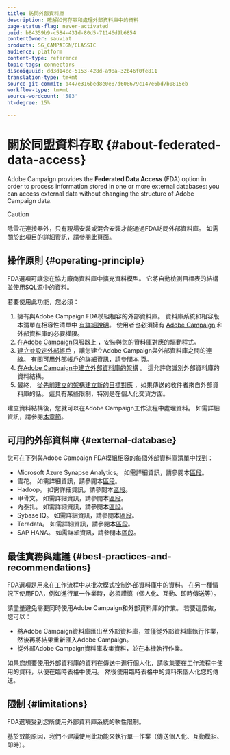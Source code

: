```yaml
---
title: 訪問外部資料庫
description: 瞭解如何存取和處理外部資料庫中的資料
page-status-flag: never-activated
uuid: b84359b9-c584-431d-80d5-71146d9b6854
contentOwner: sauviat
products: SG_CAMPAIGN/CLASSIC
audience: platform
content-type: reference
topic-tags: connectors
discoiquuid: dd3d14cc-5153-428d-a98a-32b46f0fe811
translation-type: tm+mt
source-git-commit: b447e316bed8e0e87d608679c147e6bd7b0815eb
workflow-type: tm+mt
source-wordcount: '583'
ht-degree: 15%

---
```



# 關於同盟資料存取 {#about-federated-data-access}

Adobe Campaign provides the **Federated Data Access** (FDA) option in order to process information stored in one or more external databases: you can access external data without changing the structure of Adobe Campaign data.

>[!CAUTION]
>
>除雪花連接器外，只有現場安裝或混合安裝才能通過FDA訪問外部資料庫。 如需關於此項目的詳細資訊，請參閱此[頁面](https://helpx.adobe.com/tw/campaign/kb/acc-on-prem-vs-hosted.html)。

## 操作原則 {#operating-principle}

FDA選項可讓您在協力廠商資料庫中擴充資料模型。 它將自動檢測目標表的結構並使用SQL源中的資料。

若要使用此功能，您必須：

1. 擁有與Adobe Campaign FDA模組相容的外部資料庫。 資料庫系統和相容版本清單在相容性清單中 [有詳細說明](https://helpx.adobe.com/tw/campaign/kb/compatibility-matrix.html)。 使用者也必須擁有 [Adobe Campaign](../../platform/using/remote-database-access-rights.md) 和外部資料庫的必要權限。
1. [在Adobe Campaign伺服器上](../../platform/using/specific-configuration-database.md) ，安裝與您的資料庫對應的驅動程式。
1. [建立並設定外部帳戶](../../platform/using/connecting-to-database.md) ，讓您建立Adobe Campaign與外部資料庫之間的連線。 有關可用外部帳戶的詳細資訊，請參閱本 [頁](../../platform/using/external-accounts.md)。
1. [在Adobe Campaign中建立外部資料庫的架構](../../platform/using/creating-data-schema.md) 。 這允許您識別外部資料庫的資料結構。
1. 最終， [從先前建立的架構建立新的目標對應](../../platform/using/defining-data-mapping.md) ，如果傳送的收件者來自外部資料庫的話。 這具有某些限制，特別是在個人化交貨方面。

建立資料結構後，您就可以在Adobe Campaign工作流程中處理資料。 如需詳細資訊，請參閱[本章節](../../workflow/using/accessing-an-external-database--fda-.md)。

## 可用的外部資料庫 {#external-database}

您可在下列與Adobe Campaign FDA模組相容的每個外部資料庫清單中找到：

* Microsoft Azure Synapse Analytics。 如需詳細資訊，請參閱本[區段](../../platform/using/specific-configuration-database.md#azure-external)。
* 雪花。 如需詳細資訊，請參閱本[區段](../../platform/using/specific-configuration-database.md#configure-access-to-snowflake)。
* Hadoop。 如需詳細資訊，請參閱本[區段](../../platform/using/specific-configuration-database.md#configure-access-to-hadoop-3)。
* 甲骨文。 如需詳細資訊，請參閱本[區段](../../platform/using/specific-configuration-database.md#configure-access-to-oracle)。
* 內泰扎。 如需詳細資訊，請參閱本[區段](../../platform/using/specific-configuration-database.md#configure-access-to-netezza)。
* Sybase IQ。 如需詳細資訊，請參閱本[區段](../../platform/using/specific-configuration-database.md#configure-access-to-sybase-iq)。
* Teradata。 如需詳細資訊，請參閱本[區段](../../platform/using/specific-configuration-database.md#configure-access-to-teradata)。
* SAP HANA。 如需詳細資訊，請參閱本[區段](../../platform/using/specific-configuration-database.md)。

## 最佳實務與建議 {#best-practices-and-recommendations}

FDA選項是用來在工作流程中以批次模式控制外部資料庫中的資料。 在另一種情況下使用FDA，例如進行單一作業時，必須謹慎（個人化、互動、即時傳送等）。

請盡量避免需要同時使用Adobe Campaign和外部資料庫的作業。 若要這麼做，您可以：

* 將Adobe Campaign資料庫匯出至外部資料庫，並僅從外部資料庫執行作業，然後再將結果重新匯入Adobe Campaign。
* 從外部Adobe Campaign資料庫收集資料，並在本機執行作業。

如果您想要使用外部資料庫的資料在傳送中進行個人化，請收集要在工作流程中使用的資料，以便在臨時表格中使用。 然後使用臨時表格中的資料來個人化您的傳送。

## 限制 {#limitations}

FDA選項受到您所使用外部資料庫系統的軟性限制。

基於效能原因，我們不建議使用此功能來執行單一作業（傳送個人化、互動模組、即時）。
